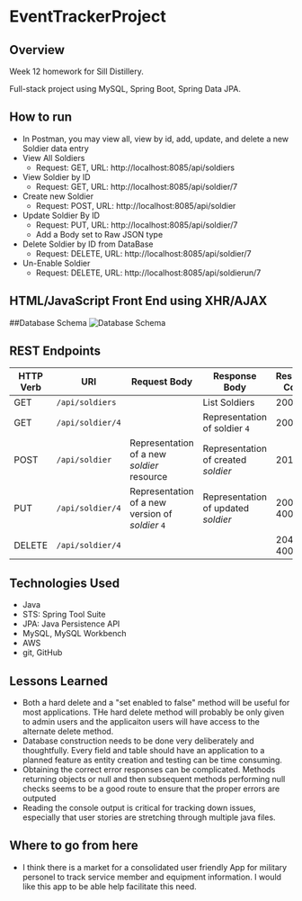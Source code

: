 # EventTrackerProject

## Overview

Week 12 homework for Sill Distillery.

Full-stack project using MySQL, Spring Boot, Spring Data JPA.

## How to run
* In Postman, you may view all, view by id, add, update, and delete a new Soldier data entry
* View All Soldiers
  * Request: GET, URL: http://localhost:8085/api/soldiers
* View Soldier by ID
  * Request: GET, URL: http://localhost:8085/api/soldier/7
* Create new Soldier
  * Request: POST, URL: http://localhost:8085/api/soldier
* Update Soldier By ID
  * Request: PUT, URL: http://localhost:8085/api/soldier/7
  * Add a Body set to Raw JSON type
* Delete Soldier by ID from DataBase
  * Request: DELETE, URL: http://localhost:8085/api/soldier/7
* Un-Enable Soldier
  * Request: DELETE, URL: http://localhost:8085/api/soldierun/7

## HTML/JavaScript Front End using XHR/AJAX

##Database Schema 
![Database Schema](./src/main/resources/static/images)

## REST Endpoints
| HTTP Verb | URI                  | Request Body | Response Body | Response Codes |
|-----------|----------------------|--------------|---------------|----------------|
| GET       | `/api/soldiers`      |              | List Soldiers    | 200 |
| GET       | `/api/soldier/4`   |              | Representation of soldier `4` | 200, 404 |
| POST      | `/api/soldier`      | Representation of a new _soldier_ resource | Representation of created _soldier_ | 201, 400 |
| PUT       | `/api/soldier/4`   | Representation of a new version of _soldier_ `4` | Representation of updated _soldier_ | 200, 404, 400 |
| DELETE    | `/api/soldier/4`   |              | | 204, 404, 400 |
## Technologies Used

* Java
* STS: Spring Tool Suite
* JPA: Java Persistence API
* MySQL, MySQL Workbench
* AWS
* git, GitHub

## Lessons Learned
* Both a hard delete and a "set enabled to false" method will be useful for most applications.  THe hard delete method will probably be only given to admin users and the applicaiton users will have access to the alternate delete method.
* Database construction needs to be done very deliberately and thoughtfully.  Every field and table should have an application to a planned feature as entity creation and testing can be time consuming.
* Obtaining the correct error responses can be complicated. Methods returning objects or null and then subsequent methods performing null checks seems to be a good route to ensure that the proper errors are outputed
* Reading the console output is critical for tracking down issues, especially that user stories are stretching through multiple java files.

## Where to go from here
* I think there is a market for a consolidated user friendly App for military personel to track service member and equipment information.  I would like this app to be able help facilitate this need.


